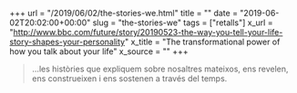 +++
url = "/2019/06/02/the-stories-we.html"
title = ""
date = "2019-06-02T20:02:00+00:00"
slug = "the-stories-we"
tags = ["retalls"]
x_url = "http://www.bbc.com/future/story/20190523-the-way-you-tell-your-life-story-shapes-your-personality"
x_title = "The transformational power of how you talk about your life"
x_source = ""
+++


> …les històries que expliquem sobre nosaltres mateixos, ens revelen, ens construeixen i ens sostenen a través del temps.
